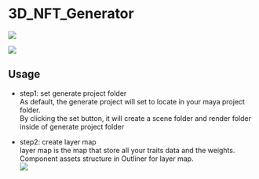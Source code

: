 # 3D_NFT_Generator

![](pics/4x4.jpg)

![](pics/ui.jpg)

## Usage
- step1: set generate project folder\
As default, the generate project will set to locate in your maya project folder.\
By clicking the set button, it will create a scene folder and render folder inside of generate project folder

- step2: create layer map\
layer map is the map that store all your traits data and the weights.\
Component assets structure in Outliner for layer map.\
![](pics/outliner.jpg)
